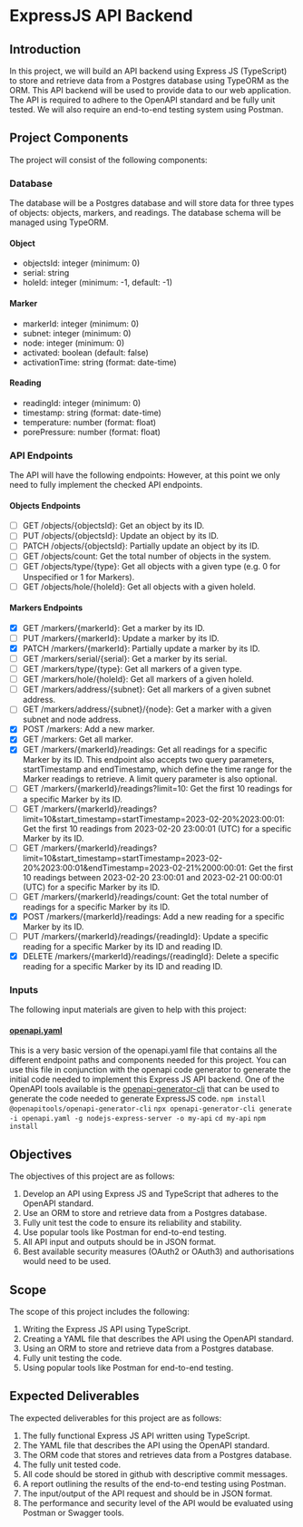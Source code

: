 # ExpressJS API Backend

## Introduction
In this project, we will build an API backend using Express JS (TypeScript) to store and retrieve data from a Postgres database using TypeORM as the ORM. This API backend will be used to provide data to our web application. The API is required to adhere to the OpenAPI standard and be fully unit tested. We will also require an end-to-end testing system using Postman.

## Project Components
The project will consist of the following components:
### Database
The database will be a Postgres database and will store data for three types of objects: objects, markers, and readings. The database schema will be managed using TypeORM.
#### Object
- objectsId: integer (minimum: 0)
- serial: string
- holeId: integer (minimum: -1, default: -1)
#### Marker
- markerId: integer (minimum: 0)
- subnet: integer (minimum: 0)
- node: integer (minimum: 0)
- activated: boolean (default: false)
- activationTime: string (format: date-time)
#### Reading
- readingId: integer (minimum: 0)
- timestamp: string (format: date-time)
- temperature: number (format: float)
- porePressure: number (format: float)
### API Endpoints
The API will have the following endpoints:
However, at this point we only need to fully implement the checked  API endpoints.
#### Objects Endpoints
- [ ] GET /objects/{objectsId}: Get an object by its ID.
- [ ] PUT /objects/{objectsId}: Update an object by its ID.
- [ ] PATCH /objects/{objectsId}: Partially update an object by its ID.
- [ ] GET /objects/count: Get the total number of objects in the system.
- [ ] GET /objects/type/{type}: Get all objects with a given type (e.g. 0 for Unspecified or 1 for Markers).
- [ ] GET /objects/hole/{holeId}: Get all objects with a given holeId.
#### Markers Endpoints
- [x] GET /markers/{markerId}: Get a marker by its ID.
- [ ] PUT /markers/{markerId}: Update a marker by its ID.
- [x] PATCH /markers/{markerId}: Partially update a marker by its ID.
- [ ] GET /markers/serial/{serial}: Get a marker by its serial.
- [ ] GET /markers/type/{type}: Get all markers of a given type.
- [ ] GET /markers/hole/{holeId}: Get all markers of a given holeId.
- [ ] GET /markers/address/{subnet}: Get all markers of a given subnet address.
- [ ] GET /markers/address/{subnet}/{node}: Get a marker with a given subnet and node address.
- [x] POST /markers: Add a new marker.
- [x] GET /markers: Get all marker.
- [x] GET /markers/{markerId}/readings: Get all readings for a specific Marker by its ID. This endpoint also accepts two query parameters, startTimestamp and endTimestamp, which define the time range for the Marker readings to retrieve. A limit query parameter is also optional.
 - [ ] GET	/markers/{markerId}/readings?limit=10: Get the first 10 readings for a specific Marker by its ID. 
 - [ ] GET	/markers/{markerId}/readings?limit=10&start_timestamp=startTimestamp=2023-02-20%2023:00:01: Get the first 10 readings from 2023-02-20 23:00:01 (UTC) for a specific Marker by its ID.
 - [ ] GET	/markers/{markerId}/readings?limit=10&start_timestamp=startTimestamp=2023-02-20%2023:00:01&endTimestamp=2023-02-21%2000:00:01: Get the first 10 readings between 2023-02-20 23:00:01 and 2023-02-21 00:00:01 (UTC) for a specific Marker by its ID.
- [ ] GET /markers/{markerId}/readings/count: Get the total number of readings for a specific Marker by its ID.
- [x] POST /markers/{markerId}/readings: Add a new reading for a specific Marker by its ID.
- [ ] PUT /markers/{markerId}/readings/{readingId}: Update a specific reading for a specific Marker by its ID and reading ID.
- [x] DELETE /markers/{markerId}/readings/{readingId}: Delete a specific reading for a specific Marker by its ID and reading ID.
### Inputs
The following input materials are given to help with this project:
#### [openapi.yaml](./openapi.yaml)
This is a very basic version of the openapi.yaml file that contains all the different endpoint paths and components needed for this project. You can use this file in conjunction with the openapi code generator to generate the initial code needed to implement this Express JS API backend.
One of the OpenAPI tools available is the [openapi-generator-cli](https://github.com/OpenAPITools/openapi-generator-cli) that can be used to generate the code needed to generate ExpressJS code.
`npm install @openapitools/openapi-generator-cli`
`npx openapi-generator-cli generate -i openapi.yaml -g nodejs-express-server -o my-api`
`cd my-api`
`npm install`

## Objectives
The objectives of this project are as follows:
1.	Develop an API using Express JS and TypeScript that adheres to the OpenAPI standard.
2.	Use an ORM to store and retrieve data from a Postgres database.
3.	Fully unit test the code to ensure its reliability and stability.
4.	Use popular tools like Postman for end-to-end testing.
5.	All API input and outputs should be in JSON format.
6.	Best available security measures (OAuth2 or OAuth3) and authorisations would need to be used.
## Scope
The scope of this project includes the following:
1.	Writing the Express JS API using TypeScript.
2.	Creating a YAML file that describes the API using the OpenAPI standard.
3.	Using an ORM to store and retrieve data from a Postgres database.
4.	Fully unit testing the code.
5.	Using popular tools like Postman for end-to-end testing.
## Expected Deliverables
The expected deliverables for this project are as follows:
1.	The fully functional Express JS API written using TypeScript.
2.	The YAML file that describes the API using the OpenAPI standard.
3.	The ORM code that stores and retrieves data from a Postgres database.
4.	The fully unit tested code.
5.	All code should be stored in github with descriptive commit messages.
6.	A report outlining the results of the end-to-end testing using Postman.
7.	The input/output of the API request and should be in JSON format.
8.	The performance and security level of the API would be evaluated using Postman or Swagger tools. 
